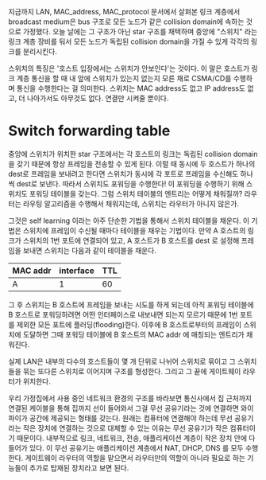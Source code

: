 지금까지 LAN, MAC_address, MAC_protocol 문서에서 살펴본 링크 계층에서 broadcast medium은 bus 구조로 모든 노드가 같은 collision domain에 속하는 것으로 가정했다. 오늘 날에는 그 구조가 아닌 star 구조를 채택하며 중앙에 "스위치" 라는 링크 계층 장비를 둬서 모든 노드가 독립된 collision domain을 가질 수 있게 각각의 링크를 분리시킨다.

스위치의 특징은 '호스트 입장에서는 스위치가 안보인다'는 것이다. 이 말은 호스트가 링크 계층 통신을 할 때 내 앞에 스위치가 있는지 없는지 모른 채로 CSMA/CD를 수행하며 통신을 수행한다는 걸 의미한다. 스위치는 MAC address도 없고 IP address도 없고, 더 나아가서도 아무것도 없다. 연결만 시켜줄 뿐이다.

# Switch forwarding table
중앙에 스위치가 위치한 star 구조에서는 각 호스트의 링크는 독립된 collision domain을 갖기 때문에 항상 프레임을 전송할 수 있게 된다. 이럴 때 동시에 두 호스트가 하나의 dest로 프레임을 보내려고 한다면 스위치가 동시에 각 포트로 프레임을 수신해도 하나씩 dest로 보낸다. 따라서 스위치도 포워딩을 수행한다! 이 포워딩을 수행하기 위해 스위치도 포워딩 테이블을 갖는다. 그럼 스위치 테이블의 엔트리는 어떻게 채워질까? 라우터는 라우팅 알고리즘을 수행해서 채워지는데, 스위치는 라우터가 아니지 않은가.  

그것은 self learning 이라는 아주 단순한 기법을 통해서 스위치 테이블을 채운다. 이 기법은 스위치에 프레임이 수신될 때마다 테이블을 채우는 기법이다. 만약 A 호스트의 링크가 스위치의 1번 포트에 연결되어 있고, A 호스트가 B 호스트를 dest 로 설정해 프레임을 보내면 스위치는 다음과 같이 테이블을 채운다. 

| MAC addr | interface | TTL |
|----------|-----------|-----|
| A        | 1         | 60  |

그 후 스위치는 B 호스트에 프레임을 보내는 시도를 하게 되는데 아직 포워딩 테이블에 B 호스트로 포워딩하려면 어떤 인터페이스로 내보내면 되는지 모르기 때문에 1번 포트를 제외한 모든 포트에 플러딩(flooding)한다. 이후에 B 호스트로부터의 프레임이 스위치에 도달하면 그때 포워딩 테이블에 B 호스트의 MAC addr 에 매칭되는 엔트리가 채워진다.

실제 LAN은 내부의 다수의 호스트들이 몇 개 단위로 나뉘어 스위치로 묶이고 그 스위치들을 묶는 또다른 스위치로 이어지며 구조를 형성한다. 그리고 그 끝에 게이트웨이 라우터가 위치한다.

우리 가정집에서 사용 중인 네트워크 환경의 구조를 바라보면 통신사에서 집 근처까지 연결된 케이블을 통해 집까지 선이 들어와서 그걸 무선 공유기라는 것에 연결하면 와이파이가 공간에 제공되는 형태를 갖는다. 원래는 컴퓨터에 연결해야 하는데 무선 공유기라는 작은 장치에 연결하는 것으로 대체할 수 있는 이유는 무선 공유기가 작은 컴퓨터이기 때문이다. 내부적으로 링크, 네트워크, 전송, 애플리케이션 계층이 작은 장치 안에 다 들어가 있다. 이 무선 공유기는 애플리케이션 계층에서 NAT, DHCP, DNS 를 모두 수행한다. 게이트웨이 라우터의 역할을 맡으면서 라우터만의 역할이 아니라 필요로 하는 기능들이 추가로 탑재된 장치라고 보면 된다.